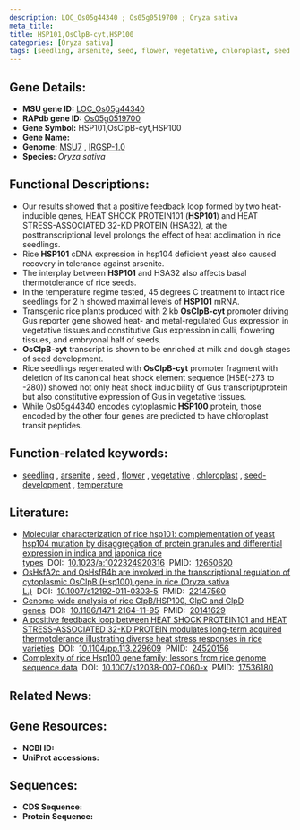 ```yaml
---
description: LOC_Os05g44340 ; Os05g0519700 ; Oryza sativa
meta_title:
title: HSP101,OsClpB-cyt,HSP100
categories: [Oryza sativa]
tags: [seedling, arsenite, seed, flower, vegetative, chloroplast, seed development, temperature]
---
```


## Gene Details:
- **MSU gene ID:** [LOC_Os05g44340](http://rice.uga.edu/cgi-bin/ORF_infopage.cgi?orf=LOC_Os05g44340)  
- **RAPdb gene ID:** [Os05g0519700](https://rapdb.dna.affrc.go.jp/locus/?name=Os05g0519700)  
- **Gene Symbol:** HSP101,OsClpB-cyt,HSP100
- **Gene Name:**
- **Genome:**  [MSU7](http://rice.uga.edu/)&nbsp;,&nbsp;[IRGSP-1.0](https://rapdb.dna.affrc.go.jp/download/irgsp1.html)
- **Species:** *Oryza sativa*

## Functional Descriptions:
   - Our results showed that a positive feedback loop formed by two heat-inducible genes, HEAT SHOCK PROTEIN101 (**HSP101**) and HEAT STRESS-ASSOCIATED 32-KD PROTEIN (HSA32), at the posttranscriptional level prolongs the effect of heat acclimation in rice seedlings.
   - Rice **HSP101** cDNA expression in hsp104 deficient yeast also caused recovery in tolerance against arsenite.
   - The interplay between **HSP101** and HSA32 also affects basal thermotolerance of rice seeds.
   - In the temperature regime tested, 45 degrees C treatment to intact rice seedlings for 2 h showed maximal levels of **HSP101** mRNA.
   - Transgenic rice plants produced with 2 kb **OsClpB-cyt** promoter driving Gus reporter gene showed heat- and metal-regulated Gus expression in vegetative tissues and constitutive Gus expression in calli, flowering tissues, and embryonal half of seeds.
   - **OsClpB-cyt** transcript is shown to be enriched at milk and dough stages of seed development.
   - Rice seedlings regenerated with **OsClpB-cyt** promoter fragment with deletion of its canonical heat shock element sequence (HSE(-273 to -280)) showed not only heat shock inducibility of Gus transcript/protein but also constitutive expression of Gus in vegetative tissues.
   - While Os05g44340 encodes cytoplasmic **HSP100** protein, those encoded by the other four genes are predicted to have chloroplast transit peptides.

## Function-related keywords:
   - [seedling](/tags/seedling/)&nbsp;,&nbsp;[arsenite](/tags/arsenite/)&nbsp;,&nbsp;[seed](/tags/seed/)&nbsp;,&nbsp;[flower](/tags/flower/)&nbsp;,&nbsp;[vegetative](/tags/vegetative/)&nbsp;,&nbsp;[chloroplast](/tags/chloroplast/)&nbsp;,&nbsp;[seed-development](/tags/seed-development/)&nbsp;,&nbsp;[temperature](/tags/temperature/)

## Literature:
   - [Molecular characterization of rice hsp101: complementation of yeast hsp104 mutation by disaggregation of protein granules and differential expression in indica and japonica rice types](https://www.doi.org/10.1023/a:1022324920316)&nbsp;&nbsp;DOI:&nbsp;&nbsp;[10.1023/a:1022324920316](https://www.doi.org/10.1023/a:1022324920316)&nbsp;&nbsp;PMID:&nbsp;&nbsp;[12650620](https://pubmed.ncbi.nlm.nih.gov/12650620/)
   - [OsHsfA2c and OsHsfB4b are involved in the transcriptional regulation of cytoplasmic OsClpB (Hsp100) gene in rice (Oryza sativa L.)](https://www.doi.org/10.1007/s12192-011-0303-5)&nbsp;&nbsp;DOI:&nbsp;&nbsp;[10.1007/s12192-011-0303-5](https://www.doi.org/10.1007/s12192-011-0303-5)&nbsp;&nbsp;PMID:&nbsp;&nbsp;[22147560](https://pubmed.ncbi.nlm.nih.gov/22147560/)
   - [Genome-wide analysis of rice ClpB/HSP100, ClpC and ClpD genes](https://www.doi.org/10.1186/1471-2164-11-95)&nbsp;&nbsp;DOI:&nbsp;&nbsp;[10.1186/1471-2164-11-95](https://www.doi.org/10.1186/1471-2164-11-95)&nbsp;&nbsp;PMID:&nbsp;&nbsp;[20141629](https://pubmed.ncbi.nlm.nih.gov/20141629/)
   - [A positive feedback loop between HEAT SHOCK PROTEIN101 and HEAT STRESS-ASSOCIATED 32-KD PROTEIN modulates long-term acquired thermotolerance illustrating diverse heat stress responses in rice varieties](https://www.doi.org/10.1104/pp.113.229609)&nbsp;&nbsp;DOI:&nbsp;&nbsp;[10.1104/pp.113.229609](https://www.doi.org/10.1104/pp.113.229609)&nbsp;&nbsp;PMID:&nbsp;&nbsp;[24520156](https://pubmed.ncbi.nlm.nih.gov/24520156/)
   - [Complexity of rice Hsp100 gene family: lessons from rice genome sequence data](https://www.doi.org/10.1007/s12038-007-0060-x)&nbsp;&nbsp;DOI:&nbsp;&nbsp;[10.1007/s12038-007-0060-x](https://www.doi.org/10.1007/s12038-007-0060-x)&nbsp;&nbsp;PMID:&nbsp;&nbsp;[17536180](https://pubmed.ncbi.nlm.nih.gov/17536180/)

## Related News:

## Gene Resources:
- **NCBI ID:**  []()
- **UniProt accessions:** [](https://www.uniprot.org/uniprotkb//entry)

## Sequences:
- **CDS Sequence:**
- **Protein Sequence:**
